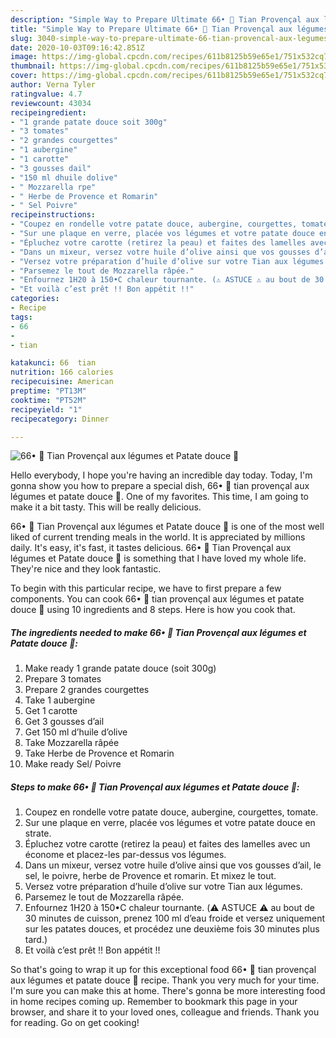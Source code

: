 ```yaml
---
description: "Simple Way to Prepare Ultimate 66• 🍆 Tian Provençal aux légumes et Patate douce 🍠"
title: "Simple Way to Prepare Ultimate 66• 🍆 Tian Provençal aux légumes et Patate douce 🍠"
slug: 3040-simple-way-to-prepare-ultimate-66-tian-provencal-aux-legumes-et-patate-douce
date: 2020-10-03T09:16:42.851Z
image: https://img-global.cpcdn.com/recipes/611b8125b59e65e1/751x532cq70/66•-🍆-tian-provencal-aux-legumes-et-patate-douce-🍠-photo-principale-de-la-recette.jpg
thumbnail: https://img-global.cpcdn.com/recipes/611b8125b59e65e1/751x532cq70/66•-🍆-tian-provencal-aux-legumes-et-patate-douce-🍠-photo-principale-de-la-recette.jpg
cover: https://img-global.cpcdn.com/recipes/611b8125b59e65e1/751x532cq70/66•-🍆-tian-provencal-aux-legumes-et-patate-douce-🍠-photo-principale-de-la-recette.jpg
author: Verna Tyler
ratingvalue: 4.7
reviewcount: 43034
recipeingredient:
- "1 grande patate douce soit 300g"
- "3 tomates"
- "2 grandes courgettes"
- "1 aubergine"
- "1 carotte"
- "3 gousses dail"
- "150 ml dhuile dolive"
- " Mozzarella rpe"
- " Herbe de Provence et Romarin"
- " Sel Poivre"
recipeinstructions:
- "Coupez en rondelle votre patate douce, aubergine, courgettes, tomate."
- "Sur une plaque en verre, placée vos légumes et votre patate douce en strate."
- "Épluchez votre carotte (retirez la peau) et faites des lamelles avec un économe et placez-les par-dessus vos légumes."
- "Dans un mixeur, versez votre huile d’olive ainsi que vos gousses d’ail, le sel, le poivre, herbe de Provence et romarin. Et mixez le tout."
- "Versez votre préparation d’huile d’olive sur votre Tian aux légumes."
- "Parsemez le tout de Mozzarella râpée."
- "Enfournez 1H20 à 150•C chaleur tournante. (⚠️ ASTUCE ⚠️ au bout de 30 minutes de cuisson, prenez 100 ml d’eau froide et versez uniquement sur les patates douces, et procédez une deuxième fois 30 minutes plus tard.)"
- "Et voilà c’est prêt !! Bon appétit !!"
categories:
- Recipe
tags:
- 66
- 
- tian

katakunci: 66  tian 
nutrition: 166 calories
recipecuisine: American
preptime: "PT13M"
cooktime: "PT52M"
recipeyield: "1"
recipecategory: Dinner

---
```



![66• 🍆 Tian Provençal aux légumes et Patate douce 🍠](https://img-global.cpcdn.com/recipes/611b8125b59e65e1/751x532cq70/66•-🍆-tian-provencal-aux-legumes-et-patate-douce-🍠-photo-principale-de-la-recette.jpg)

Hello everybody, I hope you're having an incredible day today. Today, I'm gonna show you how to prepare a special dish, 66• 🍆 tian provençal aux légumes et patate douce 🍠. One of my favorites. This time, I am going to make it a bit tasty. This will be really delicious.

66• 🍆 Tian Provençal aux légumes et Patate douce 🍠 is one of the most well liked of current trending meals in the world. It is appreciated by millions daily. It's easy, it's fast, it tastes delicious. 66• 🍆 Tian Provençal aux légumes et Patate douce 🍠 is something that I have loved my whole life. They're nice and they look fantastic.




To begin with this particular recipe, we have to first prepare a few components. You can cook 66• 🍆 tian provençal aux légumes et patate douce 🍠 using 10 ingredients and 8 steps. Here is how you cook that.

<!--inarticleads1-->

##### The ingredients needed to make 66• 🍆 Tian Provençal aux légumes et Patate douce 🍠:

1. Make ready 1 grande patate douce (soit 300g)
1. Prepare 3 tomates
1. Prepare 2 grandes courgettes
1. Take 1 aubergine
1. Get 1 carotte
1. Get 3 gousses d’ail
1. Get 150 ml d’huile d’olive
1. Take  Mozzarella râpée
1. Take  Herbe de Provence et Romarin
1. Make ready  Sel/ Poivre




<!--inarticleads2-->

##### Steps to make 66• 🍆 Tian Provençal aux légumes et Patate douce 🍠:

1. Coupez en rondelle votre patate douce, aubergine, courgettes, tomate.
1. Sur une plaque en verre, placée vos légumes et votre patate douce en strate.
1. Épluchez votre carotte (retirez la peau) et faites des lamelles avec un économe et placez-les par-dessus vos légumes.
1. Dans un mixeur, versez votre huile d’olive ainsi que vos gousses d’ail, le sel, le poivre, herbe de Provence et romarin. Et mixez le tout.
1. Versez votre préparation d’huile d’olive sur votre Tian aux légumes.
1. Parsemez le tout de Mozzarella râpée.
1. Enfournez 1H20 à 150•C chaleur tournante. (⚠️ ASTUCE ⚠️ au bout de 30 minutes de cuisson, prenez 100 ml d’eau froide et versez uniquement sur les patates douces, et procédez une deuxième fois 30 minutes plus tard.)
1. Et voilà c’est prêt !! Bon appétit !!




So that's going to wrap it up for this exceptional food 66• 🍆 tian provençal aux légumes et patate douce 🍠 recipe. Thank you very much for your time. I'm sure you can make this at home. There's gonna be more interesting food in home recipes coming up. Remember to bookmark this page in your browser, and share it to your loved ones, colleague and friends. Thank you for reading. Go on get cooking!
